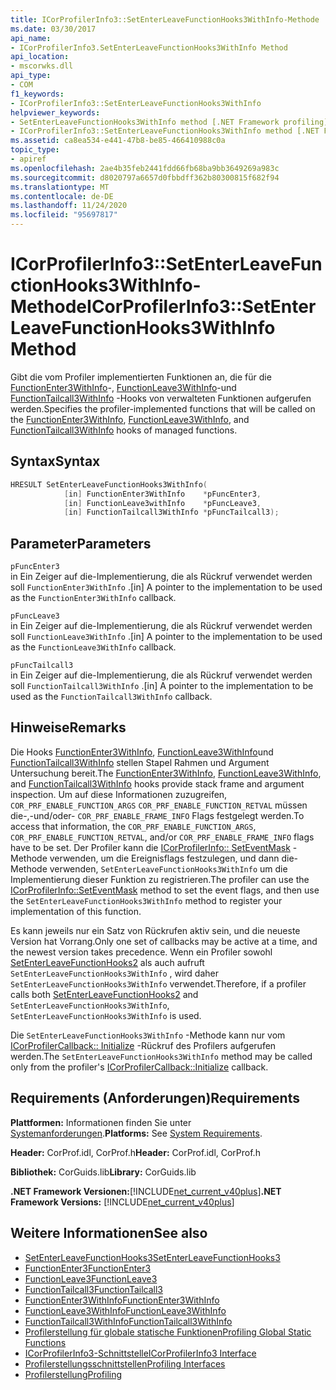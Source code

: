 ```yaml
---
title: ICorProfilerInfo3::SetEnterLeaveFunctionHooks3WithInfo-Methode
ms.date: 03/30/2017
api_name:
- ICorProfilerInfo3.SetEnterLeaveFunctionHooks3WithInfo Method
api_location:
- mscorwks.dll
api_type:
- COM
f1_keywords:
- ICorProfilerInfo3::SetEnterLeaveFunctionHooks3WithInfo
helpviewer_keywords:
- SetEnterLeaveFunctionHooks3WithInfo method [.NET Framework profiling]
- ICorProfilerInfo3::SetEnterLeaveFunctionHooks3WithInfo method [.NET Framework profiling]
ms.assetid: ca8ea534-e441-47b8-be85-466410988c0a
topic_type:
- apiref
ms.openlocfilehash: 2ae4b35feb2441fdd66fb68ba9bb3649269a983c
ms.sourcegitcommit: d8020797a6657d0fbbdff362b80300815f682f94
ms.translationtype: MT
ms.contentlocale: de-DE
ms.lasthandoff: 11/24/2020
ms.locfileid: "95697817"
---
```

# <a name="icorprofilerinfo3setenterleavefunctionhooks3withinfo-method"></a><span data-ttu-id="9ac3c-102">ICorProfilerInfo3::SetEnterLeaveFunctionHooks3WithInfo-Methode</span><span class="sxs-lookup"><span data-stu-id="9ac3c-102">ICorProfilerInfo3::SetEnterLeaveFunctionHooks3WithInfo Method</span></span>

<span data-ttu-id="9ac3c-103">Gibt die vom Profiler implementierten Funktionen an, die für die [FunctionEnter3WithInfo](functionenter3withinfo-function.md)-, [FunctionLeave3WithInfo](functionleave3withinfo-function.md)-und [FunctionTailcall3WithInfo](functiontailcall3withinfo-function.md) -Hooks von verwalteten Funktionen aufgerufen werden.</span><span class="sxs-lookup"><span data-stu-id="9ac3c-103">Specifies the profiler-implemented functions that will be called on the [FunctionEnter3WithInfo](functionenter3withinfo-function.md), [FunctionLeave3WithInfo](functionleave3withinfo-function.md), and [FunctionTailcall3WithInfo](functiontailcall3withinfo-function.md) hooks of managed functions.</span></span>  
  
## <a name="syntax"></a><span data-ttu-id="9ac3c-104">Syntax</span><span class="sxs-lookup"><span data-stu-id="9ac3c-104">Syntax</span></span>  
  
```cpp  
HRESULT SetEnterLeaveFunctionHooks3WithInfo(  
            [in] FunctionEnter3WithInfo    *pFuncEnter3,  
            [in] FunctionLeave3withInfo    *pFuncLeave3,  
            [in] FunctionTailcall3WithInfo *pFuncTailcall3);  
```  
  
## <a name="parameters"></a><span data-ttu-id="9ac3c-105">Parameter</span><span class="sxs-lookup"><span data-stu-id="9ac3c-105">Parameters</span></span>  

 `pFuncEnter3`  
 <span data-ttu-id="9ac3c-106">in Ein Zeiger auf die-Implementierung, die als Rückruf verwendet werden soll `FunctionEnter3WithInfo` .</span><span class="sxs-lookup"><span data-stu-id="9ac3c-106">[in] A pointer to the implementation to be used as the `FunctionEnter3WithInfo` callback.</span></span>  
  
 `pFuncLeave3`  
 <span data-ttu-id="9ac3c-107">in Ein Zeiger auf die-Implementierung, die als Rückruf verwendet werden soll `FunctionLeave3WithInfo` .</span><span class="sxs-lookup"><span data-stu-id="9ac3c-107">[in] A pointer to the implementation to be used as the `FunctionLeave3WithInfo` callback.</span></span>  
  
 `pFuncTailcall3`  
 <span data-ttu-id="9ac3c-108">in Ein Zeiger auf die-Implementierung, die als Rückruf verwendet werden soll `FunctionTailcall3WithInfo` .</span><span class="sxs-lookup"><span data-stu-id="9ac3c-108">[in] A pointer to the implementation to be used as the `FunctionTailcall3WithInfo` callback.</span></span>  
  
## <a name="remarks"></a><span data-ttu-id="9ac3c-109">Hinweise</span><span class="sxs-lookup"><span data-stu-id="9ac3c-109">Remarks</span></span>  

 <span data-ttu-id="9ac3c-110">Die Hooks [FunctionEnter3WithInfo](functionenter3withinfo-function.md), [FunctionLeave3WithInfo](functionleave3withinfo-function.md)und [FunctionTailcall3WithInfo](functiontailcall3withinfo-function.md) stellen Stapel Rahmen und Argument Untersuchung bereit.</span><span class="sxs-lookup"><span data-stu-id="9ac3c-110">The [FunctionEnter3WithInfo](functionenter3withinfo-function.md), [FunctionLeave3WithInfo](functionleave3withinfo-function.md), and [FunctionTailcall3WithInfo](functiontailcall3withinfo-function.md) hooks provide stack frame and argument inspection.</span></span> <span data-ttu-id="9ac3c-111">Um auf diese Informationen zuzugreifen, `COR_PRF_ENABLE_FUNCTION_ARGS` `COR_PRF_ENABLE_FUNCTION_RETVAL` müssen die-,-und/oder- `COR_PRF_ENABLE_FRAME_INFO` Flags festgelegt werden.</span><span class="sxs-lookup"><span data-stu-id="9ac3c-111">To access that information, the `COR_PRF_ENABLE_FUNCTION_ARGS`, `COR_PRF_ENABLE_FUNCTION_RETVAL`, and/or `COR_PRF_ENABLE_FRAME_INFO` flags have to be set.</span></span> <span data-ttu-id="9ac3c-112">Der Profiler kann die [ICorProfilerInfo:: SetEventMask](icorprofilerinfo-seteventmask-method.md) -Methode verwenden, um die Ereignisflags festzulegen, und dann die-Methode verwenden, `SetEnterLeaveFunctionHooks3WithInfo` um die Implementierung dieser Funktion zu registrieren.</span><span class="sxs-lookup"><span data-stu-id="9ac3c-112">The profiler can use the [ICorProfilerInfo::SetEventMask](icorprofilerinfo-seteventmask-method.md) method to set the event flags, and then use the `SetEnterLeaveFunctionHooks3WithInfo` method to register your implementation of this function.</span></span>  
  
 <span data-ttu-id="9ac3c-113">Es kann jeweils nur ein Satz von Rückrufen aktiv sein, und die neueste Version hat Vorrang.</span><span class="sxs-lookup"><span data-stu-id="9ac3c-113">Only one set of callbacks may be active at a time, and the newest version takes precedence.</span></span> <span data-ttu-id="9ac3c-114">Wenn ein Profiler sowohl [SetEnterLeaveFunctionHooks2](icorprofilerinfo2-setenterleavefunctionhooks2-method.md) als auch aufruft `SetEnterLeaveFunctionHooks3WithInfo` , wird daher `SetEnterLeaveFunctionHooks3WithInfo` verwendet.</span><span class="sxs-lookup"><span data-stu-id="9ac3c-114">Therefore, if a profiler calls both [SetEnterLeaveFunctionHooks2](icorprofilerinfo2-setenterleavefunctionhooks2-method.md) and `SetEnterLeaveFunctionHooks3WithInfo`, `SetEnterLeaveFunctionHooks3WithInfo` is used.</span></span>  
  
 <span data-ttu-id="9ac3c-115">Die `SetEnterLeaveFunctionHooks3WithInfo` -Methode kann nur vom [ICorProfilerCallback:: Initialize](icorprofilercallback-initialize-method.md) -Rückruf des Profilers aufgerufen werden.</span><span class="sxs-lookup"><span data-stu-id="9ac3c-115">The `SetEnterLeaveFunctionHooks3WithInfo` method may be called only from the profiler's [ICorProfilerCallback::Initialize](icorprofilercallback-initialize-method.md) callback.</span></span>  
  
## <a name="requirements"></a><span data-ttu-id="9ac3c-116">Requirements (Anforderungen)</span><span class="sxs-lookup"><span data-stu-id="9ac3c-116">Requirements</span></span>  

 <span data-ttu-id="9ac3c-117">**Plattformen:** Informationen finden Sie unter [Systemanforderungen](../../get-started/system-requirements.md).</span><span class="sxs-lookup"><span data-stu-id="9ac3c-117">**Platforms:** See [System Requirements](../../get-started/system-requirements.md).</span></span>  
  
 <span data-ttu-id="9ac3c-118">**Header:** CorProf.idl, CorProf.h</span><span class="sxs-lookup"><span data-stu-id="9ac3c-118">**Header:** CorProf.idl, CorProf.h</span></span>  
  
 <span data-ttu-id="9ac3c-119">**Bibliothek:** CorGuids.lib</span><span class="sxs-lookup"><span data-stu-id="9ac3c-119">**Library:** CorGuids.lib</span></span>  
  
 <span data-ttu-id="9ac3c-120">**.NET Framework Versionen:**[!INCLUDE[net_current_v40plus](../../../../includes/net-current-v40plus-md.md)]</span><span class="sxs-lookup"><span data-stu-id="9ac3c-120">**.NET Framework Versions:** [!INCLUDE[net_current_v40plus](../../../../includes/net-current-v40plus-md.md)]</span></span>  
  
## <a name="see-also"></a><span data-ttu-id="9ac3c-121">Weitere Informationen</span><span class="sxs-lookup"><span data-stu-id="9ac3c-121">See also</span></span>

- [<span data-ttu-id="9ac3c-122">SetEnterLeaveFunctionHooks3</span><span class="sxs-lookup"><span data-stu-id="9ac3c-122">SetEnterLeaveFunctionHooks3</span></span>](icorprofilerinfo3-setenterleavefunctionhooks3-method.md)
- [<span data-ttu-id="9ac3c-123">FunctionEnter3</span><span class="sxs-lookup"><span data-stu-id="9ac3c-123">FunctionEnter3</span></span>](functionenter3-function.md)
- [<span data-ttu-id="9ac3c-124">FunctionLeave3</span><span class="sxs-lookup"><span data-stu-id="9ac3c-124">FunctionLeave3</span></span>](functionleave3-function.md)
- [<span data-ttu-id="9ac3c-125">FunctionTailcall3</span><span class="sxs-lookup"><span data-stu-id="9ac3c-125">FunctionTailcall3</span></span>](functiontailcall3-function.md)
- [<span data-ttu-id="9ac3c-126">FunctionEnter3WithInfo</span><span class="sxs-lookup"><span data-stu-id="9ac3c-126">FunctionEnter3WithInfo</span></span>](functionenter3withinfo-function.md)
- [<span data-ttu-id="9ac3c-127">FunctionLeave3WithInfo</span><span class="sxs-lookup"><span data-stu-id="9ac3c-127">FunctionLeave3WithInfo</span></span>](functionleave3withinfo-function.md)
- [<span data-ttu-id="9ac3c-128">FunctionTailcall3WithInfo</span><span class="sxs-lookup"><span data-stu-id="9ac3c-128">FunctionTailcall3WithInfo</span></span>](functiontailcall3withinfo-function.md)
- [<span data-ttu-id="9ac3c-129">Profilerstellung für globale statische Funktionen</span><span class="sxs-lookup"><span data-stu-id="9ac3c-129">Profiling Global Static Functions</span></span>](profiling-global-static-functions.md)
- [<span data-ttu-id="9ac3c-130">ICorProfilerInfo3-Schnittstelle</span><span class="sxs-lookup"><span data-stu-id="9ac3c-130">ICorProfilerInfo3 Interface</span></span>](icorprofilerinfo3-interface.md)
- [<span data-ttu-id="9ac3c-131">Profilerstellungsschnittstellen</span><span class="sxs-lookup"><span data-stu-id="9ac3c-131">Profiling Interfaces</span></span>](profiling-interfaces.md)
- [<span data-ttu-id="9ac3c-132">Profilerstellung</span><span class="sxs-lookup"><span data-stu-id="9ac3c-132">Profiling</span></span>](index.md)
